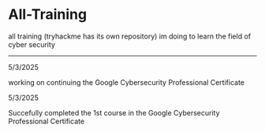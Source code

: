 # All-Training
all training (tryhackme has its own repository) im doing to learn the field of cyber security

---------------------

5/3/2025

working on continuing the Google Cybersecurity Professional Certificate

5/3/2025

Succefully completed the 1st course in the Google Cybersecurity Professional Certificate
